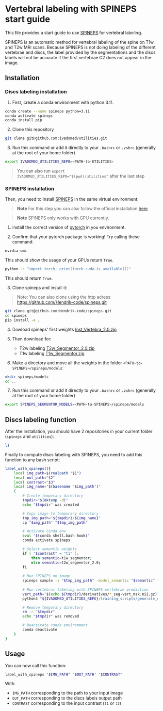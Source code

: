 # Vertebral labeling with SPINEPS start guide

This file provides a start guide to use [SPINEPS](https://github.com/Hendrik-code/spineps) for vertebral labeling. 

SPINEPS is an automatic method for vertebral labeling of the spine on T1w and T2w MRI scans. Because SPINEPS is not doing labeling of the different vertebrae and discs, the label provided by the segmentations and the discs labels will not be accurate if the first vertebrae C2 does not appear in the image.

## Installation

### Discs labeling installation

1. First, create a conda environment with python 3.11.

```bash
conda create --name spineps python=3.11
conda activate spineps
conda install pip
```

2. Clone this repository
```bash
git clone git@github.com:ivadomed/utilities.git
```

3. Run this command or add it directly to your `.bashrc` or `.zshrc` (generally at the root of your home folder)
```bash
export IVADOMED_UTILITIES_REPO=<PATH-to-UTILITIES>
```

> You can also run `export IVADOMED_UTILITIES_REPO="$(pwd)/utilities"` after the last step


### SPINEPS installation

Then, you need to install [SPINEPS](https://github.com/Hendrik-code/spineps) in the same virtual environment.

> **Note**
> For this step you can also follow the official installation [here](https://github.com/Hendrik-code/spineps#installation-ubuntu)

> **Note**
> SPINEPS only works with GPU currently.


1. Install the correct version of [pytorch](https://pytorch.org/get-started/locally/) in you environment.

2. Confirm that your pytorch package is working! Try calling these command:
```bash
nvidia-smi 
```
This should show the usage of your GPUs return `True`.
```bash
python -c "import torch; print(torch.cuda.is_available())"
```
This should return `True`.

3. Clone spineps and install it:
> Note: You can also clone using the http adress: https://github.com/Hendrik-code/spineps.git
```bash
git clone git@github.com:Hendrik-code/spineps.git
cd spineps
pip install -e .
```

4. Dowload spineps' first weights [Inst_Vertebra_2.0.zip](https://syncandshare.lrz.de/dl/fi16bYYmqpwPQZRGd1M4G6/Inst_Vertebra_2.0.zip)

5. Then download for:
    - T2w labeling [T2w_Segmentor_2.0.zip](https://syncandshare.lrz.de/dl/fi16bYYmqpwPQZRGd1M4G6/T2w_Segmentor_2.0.zip)
    - T1w labeling [T1w_Segmentor.zip](https://syncandshare.lrz.de/dl/fi16bYYmqpwPQZRGd1M4G6/T1w_Segmentor.zip)

6. Make a directory and move all the weights in the folder `<PATH-to-SPINEPS>/spineps/models`:
```bash
mkdir spineps/models
cd ..
```

7. Run this command or add it directly to your `.bashrc` or `.zshrc` (generally at the root of your home folder)
```bash
export SPINEPS_SEGMENTOR_MODELS=<PATH-to-SPINEPS>/spineps/models
```

## Discs labeling function

After the installation, you should have 2 repositories in your current folder (`spineps` and `utilities`):
```bash
ls
```

Finally to compute discs labeling with SPINEPS, you need to add this function to any bash script:
```bash
label_with_spineps(){
    local img_path=$(realpath "$1")
    local out_path="$2"
    local contrast="$3"
    local img_name="$(basename "$img_path")"
    (
        # Create temporary directory
        tmpdir="$(mktemp -d)"
        echo "$tmpdir" was created

        # Copy image to temporary directory
        tmp_img_path="${tmpdir}/${img_name}"
        cp "$img_path" "$tmp_img_path"

        # Activate conda env
        eval "$(conda shell.bash hook)"
        conda activate spineps

        # Select semantic weights
        if [ "$contrast" = "t1" ];
            then semantic=t1w_segmentor;
            else semantic=t2w_segmentor_2.0;
        fi
        
        # Run SPINEPS on image
        spineps sample -i "$tmp_img_path" -model_semantic "$semantic" -model_instance inst_vertebra_2.0 -dn derivatives
        
        # Run vertebral labeling with SPINEPS vertebrae prediction
        vert_path="$(echo ${tmpdir}/derivatives/*_seg-vert_msk.nii.gz)"
        python3 "${IVADOMED_UTILITIES_REPO}/training_scripts/generate_discs_labels_with_SPINEPS.py" --path-vert "$vert_path" --path-out "$out_path"

        # Remove temporary directory
        rm -r "$tmpdir"
        echo "$tmpdir" was removed

        # Deactivate conda environment
        conda deactivate
    )
}
```

## Usage

You can now call this function:
```bash
label_with_spineps "$IMG_PATH" "$OUT_PATH" "$CONTRAST"
```
With:
- `IMG_PATH` corresponding to the path to your input image
- `OUT_PATH` corresponding to the discs labels output path
- `CONTRAST` corresponding to the input contrast (`t1` or `t2`)



